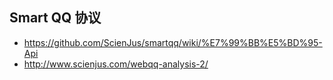 ## Smart QQ 协议
- https://github.com/ScienJus/smartqq/wiki/%E7%99%BB%E5%BD%95-Api
- http://www.scienjus.com/webqq-analysis-2/
